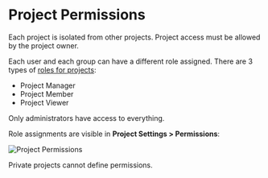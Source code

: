 Project Permissions
===================

Each project is isolated from other projects.
Project access must be allowed by the project owner.

Each user and each group can have a different role assigned.
There are 3 types of [roles for projects](roles.markdown):

- Project Manager
- Project Member
- Project Viewer

Only administrators have access to everything.

Role assignments are visible in **Project Settings > Permissions**:

![Project Permissions](screenshots/project-permissions.png)

Private projects cannot define permissions.
